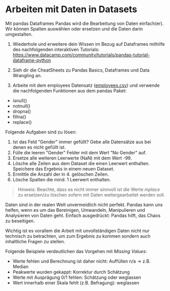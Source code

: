 # Arbeiten mit Daten in Datasets

Mit pandas Dataframes Pandas wird die Bearbeitung von Daten einfach(er). Wir können Spalten auswählen oder ersetzen und die Daten darin umgestalten.

1. Wiederhole und erweitere dein Wissen im Bezug auf Dataframes mithilfe des nachfolgenden interaktiven Tutorials: https://www.datacamp.com/community/tutorials/pandas-tutorial-dataframe-python

2. Sieh dir die CheatSheets zu Pandas Basics, Dataframes und Data Wrangling an.
 
3. Arbeite mit dem employees Datensatz ([employees.csv](https://raw.githubusercontent.com/bellmann-engineering/python-basic-to-advanced/main/pandas_iii/employees.csv)) und verwende die nachfolgenden Funktionen aus dem pandas Paket:
  
  - isnull()
   - notnull()
   - dropna()
   - fillna()
   - replace()

Folgende Aufgaben sind zu lösen:
 1. Ist das Feld "Gender" immer gefüllt? Gebe alle Datensätze aus bei denen es nicht gefüllt ist.
 2. Fülle die leeren "Gender" Felder mit dem Wert "No Gender" auf.
 3. Ersetze alle weiteren Leerwerte (NaN) mit dem Wert -99.
 4. Lösche alle Zeilen aus dem Dataset die einen Leerwert enthalten. Speichere das Ergebnis in einem neuen Dataset.
 5. Ermittle die Anzahl der in 4. gelöschen Zeilen.
 6. Lösche Spalten die mind. 1 Leerwert enthalten.

> Hinweis: Beachte, dass es nicht immer sinnvoll ist die Werte _inplace_ zu ersetzen/zu löschen sofern mit Daten weitergearbeitet werden soll.

Daten sind in der realen Welt unvermeidlich nicht perfekt. Pandas kann uns helfen, wenn es um das Bereinigen, Umwandeln, Manipulieren und Analysieren von Daten geht.
Einfach ausgedrückt: Pandas hilft, das Chaos zu beseitigen.

Wichtig ist es vorallem die Arbeit mit unvollständigen Daten nicht nur technisch zu betrachten, um zum Ergebnis zu kommen sondern auch inhaltliche Fragen zu stellen.

Folgende Beispiele verdeutlichen das Vorgehen mit _Missing Values_: 
 - Werte fehlen und Berechnung ist daher nicht: Auffüllen n/a -> z.B. Median
 - Peakwerte wurden gekappt: Korrektur durch Schätzung
 - Werte mit Ausprägung 0/1 fehlen: Schätzung oder weglassen
 - Wert innerhalb einer Skala fehlt (z.B. Befragung): weglassen
